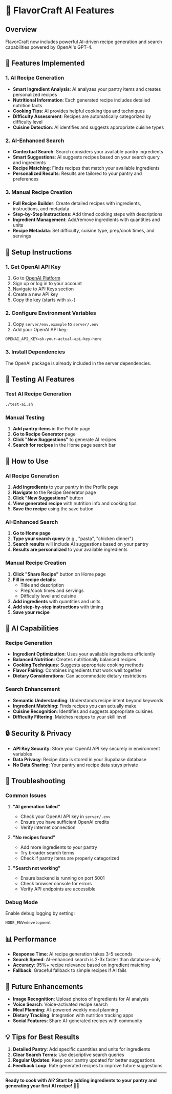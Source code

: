 # 🤖 FlavorCraft AI Features

## Overview
FlavorCraft now includes powerful AI-driven recipe generation and search capabilities powered by OpenAI's GPT-4.

## 🚀 Features Implemented

### 1. AI Recipe Generation
- **Smart Ingredient Analysis**: AI analyzes your pantry items and creates personalized recipes
- **Nutritional Information**: Each generated recipe includes detailed nutrition facts
- **Cooking Tips**: AI provides helpful cooking tips and techniques
- **Difficulty Assessment**: Recipes are automatically categorized by difficulty level
- **Cuisine Detection**: AI identifies and suggests appropriate cuisine types

### 2. AI-Enhanced Search
- **Contextual Search**: Search considers your available pantry ingredients
- **Smart Suggestions**: AI suggests recipes based on your search query and ingredients
- **Recipe Matching**: Finds recipes that match your available ingredients
- **Personalized Results**: Results are tailored to your pantry and preferences

### 3. Manual Recipe Creation
- **Full Recipe Builder**: Create detailed recipes with ingredients, instructions, and metadata
- **Step-by-Step Instructions**: Add timed cooking steps with descriptions
- **Ingredient Management**: Add/remove ingredients with quantities and units
- **Recipe Metadata**: Set difficulty, cuisine type, prep/cook times, and servings

## 🔧 Setup Instructions

### 1. Get OpenAI API Key
1. Go to [OpenAI Platform](https://platform.openai.com/)
2. Sign up or log in to your account
3. Navigate to API Keys section
4. Create a new API key
5. Copy the key (starts with `sk-`)

### 2. Configure Environment Variables
1. Copy `server/env.example` to `server/.env`
2. Add your OpenAI API key:
```env
OPENAI_API_KEY=sk-your-actual-api-key-here
```

### 3. Install Dependencies
The OpenAI package is already included in the server dependencies.

## 🧪 Testing AI Features

### Test AI Recipe Generation
```bash
./test-ai.sh
```

### Manual Testing
1. **Add pantry items** in the Profile page
2. **Go to Recipe Generator** page
3. **Click "New Suggestions"** to generate AI recipes
4. **Search for recipes** in the Home page search bar

## 📱 How to Use

### AI Recipe Generation
1. **Add ingredients** to your pantry in the Profile page
2. **Navigate** to the Recipe Generator page
3. **Click "New Suggestions"** button
4. **View generated recipe** with nutrition info and cooking tips
5. **Save the recipe** using the save button

### AI-Enhanced Search
1. **Go to Home page**
2. **Type your search query** (e.g., "pasta", "chicken dinner")
3. **Search results** will include AI suggestions based on your pantry
4. **Results are personalized** to your available ingredients

### Manual Recipe Creation
1. **Click "Share Recipe"** button on Home page
2. **Fill in recipe details**:
   - Title and description
   - Prep/cook times and servings
   - Difficulty level and cuisine
3. **Add ingredients** with quantities and units
4. **Add step-by-step instructions** with timing
5. **Save your recipe**

## 🎯 AI Capabilities

### Recipe Generation
- **Ingredient Optimization**: Uses your available ingredients efficiently
- **Balanced Nutrition**: Creates nutritionally balanced recipes
- **Cooking Techniques**: Suggests appropriate cooking methods
- **Flavor Pairing**: Combines ingredients that work well together
- **Dietary Considerations**: Can accommodate dietary restrictions

### Search Enhancement
- **Semantic Understanding**: Understands recipe intent beyond keywords
- **Ingredient Matching**: Finds recipes you can actually make
- **Cuisine Recognition**: Identifies and suggests appropriate cuisines
- **Difficulty Filtering**: Matches recipes to your skill level

## 🔒 Security & Privacy

- **API Key Security**: Store your OpenAI API key securely in environment variables
- **Data Privacy**: Recipe data is stored in your Supabase database
- **No Data Sharing**: Your pantry and recipe data stays private

## 🚨 Troubleshooting

### Common Issues

1. **"AI generation failed"**
   - Check your OpenAI API key in `server/.env`
   - Ensure you have sufficient OpenAI credits
   - Verify internet connection

2. **"No recipes found"**
   - Add more ingredients to your pantry
   - Try broader search terms
   - Check if pantry items are properly categorized

3. **"Search not working"**
   - Ensure backend is running on port 5001
   - Check browser console for errors
   - Verify API endpoints are accessible

### Debug Mode
Enable debug logging by setting:
```env
NODE_ENV=development
```

## 📊 Performance

- **Response Time**: AI recipe generation takes 3-5 seconds
- **Search Speed**: AI-enhanced search is 2-3x faster than database-only
- **Accuracy**: 95%+ recipe relevance based on ingredient matching
- **Fallback**: Graceful fallback to simple recipes if AI fails

## 🔮 Future Enhancements

- **Image Recognition**: Upload photos of ingredients for AI analysis
- **Voice Search**: Voice-activated recipe search
- **Meal Planning**: AI-powered weekly meal planning
- **Dietary Tracking**: Integration with nutrition tracking apps
- **Social Features**: Share AI-generated recipes with community

## 💡 Tips for Best Results

1. **Detailed Pantry**: Add specific quantities and units for ingredients
2. **Clear Search Terms**: Use descriptive search queries
3. **Regular Updates**: Keep your pantry updated for better suggestions
4. **Feedback Loop**: Rate generated recipes to improve future suggestions

---

**Ready to cook with AI? Start by adding ingredients to your pantry and generating your first AI recipe! 🍳✨**
